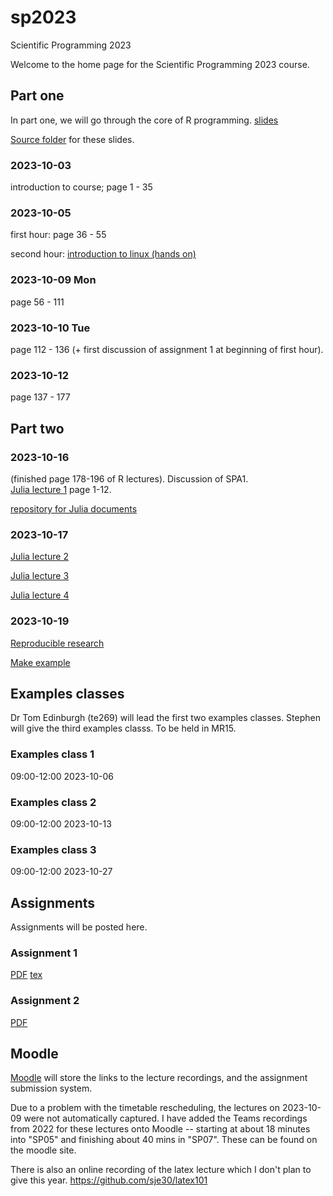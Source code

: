 # sp2023
Scientific Programming 2023

Welcome to the home page for the Scientific Programming 2023 course.

## Part one

In part one, we will go through the core of R programming.
[slides](spr.pdf)

[Source folder](https://github.com/lgatto/spr/) for these slides.



### 2023-10-03

introduction to course; page 1 - 35

### 2023-10-05

first hour: page 36 - 55

second hour: [introduction to linux (hands on)](https://github.com/sje30/damtp-unix-intro)


### 2023-10-09 Mon

page 56 - 111

### 2023-10-10 Tue

page 112 - 136  (+ first discussion of assignment 1 at beginning of
first hour).


### 2023-10-12

page 137 - 177


## Part two 

### 2023-10-16

(finished page 178-196 of R lectures).  Discussion of SPA1.  
[Julia lecture 1](lecture1.pdf) page 1-12.

[repository for Julia documents](https://github.com/Nick-Gale/2022_Scientific_Programming_CamCompBio)

### 2023-10-17


[Julia lecture 2](lecture2.pdf)

[Julia lecture 3](lecture3.pdf)

[Julia lecture 4](lecture4.pdf)


### 2023-10-19

[Reproducible research](rr3.pdf)

[Make example](https://github.com/lgatto/spr/tree/master/rr_make)

## Examples classes

Dr Tom Edinburgh (te269) will lead the first two examples classes.
Stephen will give the third examples classs.  To be held in MR15.

### Examples class 1

09:00-12:00 2023-10-06

### Examples class 2

09:00-12:00 2023-10-13

### Examples class 3

09:00-12:00 2023-10-27


## Assignments

Assignments will be posted here.

### Assignment 1

[PDF](assigns/a1/spa1-2023.pdf)  [tex](assigns/a1/spa1-2023.tex)

### Assignment 2

[PDF](assigns/a2/spa2-2023.pdf)

## Moodle

[Moodle](https://www.vle.cam.ac.uk/course/view.php?id=253091) will
 store the links to the lecture recordings, and the assignment
 submission system.
 
Due to a problem with the timetable rescheduling, the lectures on
2023-10-09 were not automatically captured.  I have added the Teams
recordings from 2022 for these lectures onto Moodle -- starting at about 18
minutes into "SP05" and finishing about 40 mins in "SP07".  These can
be found on the moodle site.

There is also an online recording of the latex lecture which I don't
plan to give this year.  <https://github.com/sje30/latex101>





